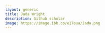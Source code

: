 ```yaml
---
layout: generic
title: Jada Wright
description: Github scholar
image: https://image.ibb.co/e17oua/Jada.png
---
```

